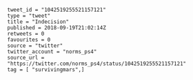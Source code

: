 ```
tweet_id = "1042519255521157121"
type = "tweet"
title = "Indecision"
published = 2018-09-19T21:02:14Z
retweets = 0
favourites = 0
source = "twitter"
twitter_account = "norms_ps4"
source_url = "https://twitter.com/norms_ps4/status/1042519255521157121"
tag = [ "survivingmars",]
```

<p class='image'><img src='https://mnf.m17s.net/2018/09/19/DnfFvG1X4AA5NXG.jpg' alt=''></p>

